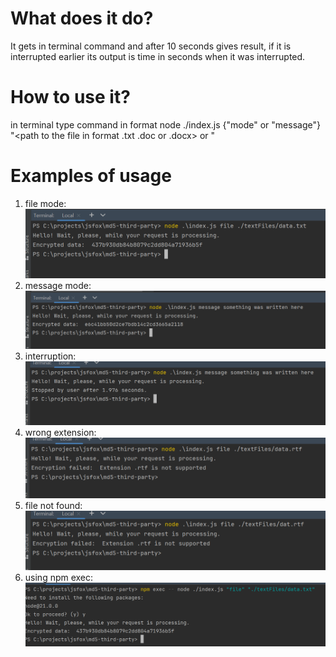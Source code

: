 # What does it do?

It gets in terminal command and after 10 seconds gives result, if it is interrupted earlier its output is time in seconds when it was interrupted.

# How to use it?
in terminal type command in format 
node ./index.js {"mode" or "message"} "<path to the file in format .txt .doc or .docx> or <message you want to encrypt>"

# Examples of usage

1. file mode: <img src="./images/file-mode.png">
2. message mode: <img src="./images/message-mode.png">
3. interruption: <img src="./images/interrupt.png">
4. wrong extension: <img src="./images/unsupported-extension.png">
5. file not found: <img src="./images/no-file.png">
6. using npm exec: <img src="./images/npm-exec-usage.png">

